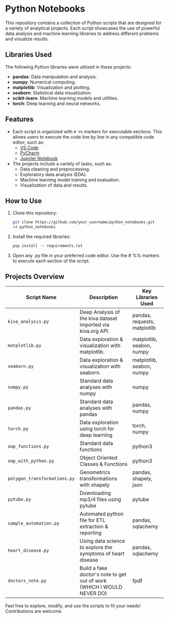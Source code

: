 # Python Notebooks  

This repository contains a collection of Python scripts that are designed for a variety of analytical projects. Each script showcases the use of powerful data analysis and machine learning libraries to address different problems and visualize results.  

## Libraries Used  

The following Python libraries were utilized in these projects:  

- **pandas**: Data manipulation and analysis.  
- **numpy**: Numerical computing.  
- **matplotlib**: Visualization and plotting.  
- **seaborn**: Statistical data visualization.  
- **scikit-learn**: Machine learning models and utilities.  
- **torch**: Deep learning and neural networks.  

## Features  

- Each script is organized with `# %%` markers for executable sections. This allows users to execute the code line by line in any compatible code editor, such as:  
  - [VS Code](https://code.visualstudio.com/)  
  - [PyCharm](https://www.jetbrains.com/pycharm/)  
  - [Jupyter Notebook](https://jupyter.org/)  
- The projects include a variety of tasks, such as:  
  - Data cleaning and preprocessing.  
  - Exploratory data analysis (EDA).  
  - Machine learning model training and evaluation.  
  - Visualization of data and results.  

## How to Use  

1. Clone this repository:  
   ```bash  
   git clone https://github.com/your_username/python_notebooks.git  
   cd python_notebooks
2. Install the required libraries:
    ```bash
    pip install -r requirements.txt  
3. Open any .py file in your preferred code editor. Use the # %% markers to execute each section of the script.

## Projects Overview  

| Script Name         | Description                               | Key Libraries Used          |
|---------------------|-------------------------------------------|-----------------------------|
| `kiva_analysis.py`  | Deep Analysis of the kiva dataset imported via kiva.org API. | pandas, requests, matplotlib |
| `matplotlib.py`     | Data exploration & visualization with matplotlib.          | matplotlib, seabon, numpy     |
| `seaborn.py`  | Data exploration & visualization with seaborn.                     | matplotlib, seabon, numpy                |
| `numpy.py`  | Standard data analyses with numpy                                    |  numpy                |
| `pandas.py`  | Standard data analyses with pandas                                  | pandas, numpy                |
| `torch.py`  | Data exploration using torch for deep learning                       | torch, numpy                |
| `oop_functions.py`  | Standard data functions                                      | python3                 |
| `oop_with_python.py`  | Object Oriented Classes & Functions                        | python3                |
| `polygon_transformations.py`  | Geoometrics transformations with shapely           | pandas, shapely, json               |
| `pytube.py`  | Downloading mp3/4 files using pytube          | pytube              |
| `sample_automation.py`  | Automated python file for ETL extraction & reporting     | pandas, sqlachemy                |
| `heart_disease.py`  | Using data science to explore the symptoms of heart disease  | pandas, sqlachemy                |
| `doctors_note.py`  | Build a fake doctor's note to get out of work (WHICH I WOULD NEVER DO)       | fpdf                |




   Feel free to explore, modify, and use the scripts to fit your needs! Contributions are welcome.
